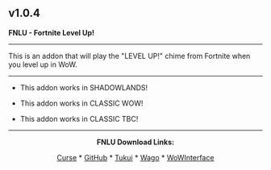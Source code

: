 v1.0.4
------------------------------

**FNLU - Fortnite Level Up!**

------------------------------

This is an addon that will play the "LEVEL UP!" chime from Fortnite when you level up in WoW.

------------------------------

- This addon works in SHADOWLANDS!

- This addon works in CLASSIC WOW!

- This addon works in CLASSIC TBC!

------------------------------
<div align="center">

**FNLU Download Links:**

[Curse](https://www.curseforge.com/wow/addons/fnlu "This link takes you to the Curseforge.com website, you may download it here and help support the developers.") * [GitHub](https://github.com/donniedice/FNLU "This link takes you to the GitHub.com website, you may download it here.") * [Tukui](https://www.tukui.org/addons.php?id=225 "This link takes you to the Tukui.org website, you may download it here.") * [Wago](https://addons.wago.io/addons/fnlu "This link takes you to the Wago.io website, you may download it here and help support the developers.") * [WoWInterface](https://wowinterface.com/downloads/info26253-FNLU-FortniteLevelUp.html "This link takes you to the WoWInterface.com website, you may download it here.")

</div>
